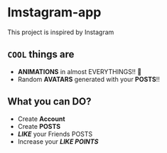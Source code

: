 # Imstagram-app

This project is inspired by Instagram

## `COOL` things are

- **ANIMATIONS** in almost EVERYTHINGS!! 💯
- Random **AVATARS** generated with your **POSTS**!!

## What you can DO?

- Create **Account**
- Create **POSTS**
- **_LIKE_** your Friends POSTS
- Increase your **_LIKE POINTS_**
